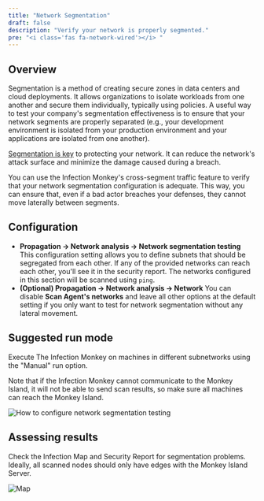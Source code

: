 ```yaml
---
title: "Network Segmentation"
draft: false
description: "Verify your network is properly segmented."
pre: "<i class='fas fa-network-wired'></i> "
---
```


## Overview

Segmentation is a method of creating secure zones in data centers and cloud deployments. It allows organizations to isolate workloads from one another and secure them individually, typically using policies. A useful way to test your company's segmentation effectiveness is to ensure that your network segments are properly separated (e.g., your development environment is isolated from your production environment and your applications are isolated from one another).

[Segmentation is key](https://www.akamai.com/products/akamai-segmentation/use-cases) to protecting your network. It can reduce the network's attack surface and minimize the damage caused during a breach.

You can use the Infection Monkey's cross-segment traffic feature to verify that your network segmentation configuration is adequate. This way, you can ensure that, even if a bad actor breaches your defenses, they cannot move laterally between segments.


## Configuration

- **Propagation -> Network analysis -> Network segmentation testing** This configuration setting allows you to define
 subnets that should be segregated from each other. If any of the provided networks can reach each other, you'll see it
 in the security report. The networks configured in this section will be scanned using `ping`.
- **(Optional) Propagation -> Network analysis -> Network** You can disable **Scan Agent's networks** and leave all other options at the default setting if you only want to test for network segmentation without any lateral movement.

## Suggested run mode

Execute The Infection Monkey on machines in different subnetworks using the "Manual" run option.

 Note that if the Infection Monkey cannot communicate to the Monkey Island, it will
 not be able to send scan results, so make sure all machines can reach the Monkey Island.

![How to configure network segmentation testing](/images/island/configuration-page/segmentation-configuration.png "How to configure network segmentation testing")

## Assessing results

Check the Infection Map and Security Report for segmentation problems. Ideally, all scanned nodes should only have edges with the Monkey Island Server.

![Map](/images/island/infection-map-page/segmentation-map.png "Map")
